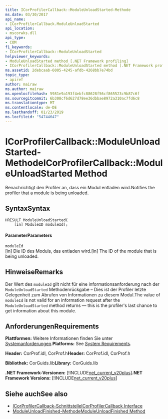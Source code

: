 ```yaml
---
title: ICorProfilerCallback::ModuleUnloadStarted-Methode
ms.date: 03/30/2017
api_name:
- ICorProfilerCallback.ModuleUnloadStarted
api_location:
- mscorwks.dll
api_type:
- COM
f1_keywords:
- ICorProfilerCallback::ModuleUnloadStarted
helpviewer_keywords:
- ModuleUnloadStarted method [.NET Framework profiling]
- ICorProfilerCallback::ModuleUnloadStarted method [.NET Framework profiling]
ms.assetid: 2debcaab-6005-4245-afdb-4268bb7e74bd
topic_type:
- apiref
author: mairaw
ms.author: mairaw
ms.openlocfilehash: 5981e9a193f4ebfc88628f56cf865523c9b87c6f
ms.sourcegitcommit: 6b308cf6d627d78ee36dbbae8972a310ac7fd6c8
ms.translationtype: MT
ms.contentlocale: de-DE
ms.lasthandoff: 01/23/2019
ms.locfileid: "54744647"
---
```

# <a name="icorprofilercallbackmoduleunloadstarted-method"></a><span data-ttu-id="75b63-102">ICorProfilerCallback::ModuleUnloadStarted-Methode</span><span class="sxs-lookup"><span data-stu-id="75b63-102">ICorProfilerCallback::ModuleUnloadStarted Method</span></span>
<span data-ttu-id="75b63-103">Benachrichtigt den Profiler an, dass ein Modul entladen wird.</span><span class="sxs-lookup"><span data-stu-id="75b63-103">Notifies the profiler that a module is being unloaded.</span></span>  
  
## <a name="syntax"></a><span data-ttu-id="75b63-104">Syntax</span><span class="sxs-lookup"><span data-stu-id="75b63-104">Syntax</span></span>  
  
```  
HRESULT ModuleUnloadStarted(  
    [in] ModuleID moduleId);   
```  
  
#### <a name="parameters"></a><span data-ttu-id="75b63-105">Parameter</span><span class="sxs-lookup"><span data-stu-id="75b63-105">Parameters</span></span>  
 `moduleId`  
 <span data-ttu-id="75b63-106">[in] Die ID des Moduls, das entladen wird.</span><span class="sxs-lookup"><span data-stu-id="75b63-106">[in] The ID of the module that is being unloaded.</span></span>  
  
## <a name="remarks"></a><span data-ttu-id="75b63-107">Hinweise</span><span class="sxs-lookup"><span data-stu-id="75b63-107">Remarks</span></span>  
 <span data-ttu-id="75b63-108">Der Wert des `moduleId` gilt nicht für eine informationsanforderung nach der `ModuleUnloadStarted` Methodenrückgabe – Dies ist der Profiler letzte Gelegenheit zum Abrufen von Informationen zu diesem Modul.</span><span class="sxs-lookup"><span data-stu-id="75b63-108">The value of `moduleId` is not valid for an information request after the `ModuleUnloadStarted` method returns — this is the profiler's last chance to get information about this module.</span></span>  
  
## <a name="requirements"></a><span data-ttu-id="75b63-109">Anforderungen</span><span class="sxs-lookup"><span data-stu-id="75b63-109">Requirements</span></span>  
 <span data-ttu-id="75b63-110">**Plattformen:** Weitere Informationen finden Sie unter [Systemanforderungen](../../../../docs/framework/get-started/system-requirements.md).</span><span class="sxs-lookup"><span data-stu-id="75b63-110">**Platforms:** See [System Requirements](../../../../docs/framework/get-started/system-requirements.md).</span></span>  
  
 <span data-ttu-id="75b63-111">**Header:** CorProf.idl, CorProf.h</span><span class="sxs-lookup"><span data-stu-id="75b63-111">**Header:** CorProf.idl, CorProf.h</span></span>  
  
 <span data-ttu-id="75b63-112">**Bibliothek:** CorGuids.lib</span><span class="sxs-lookup"><span data-stu-id="75b63-112">**Library:** CorGuids.lib</span></span>  
  
 <span data-ttu-id="75b63-113">**.NET Framework-Versionen:** [!INCLUDE[net_current_v20plus](../../../../includes/net-current-v20plus-md.md)]</span><span class="sxs-lookup"><span data-stu-id="75b63-113">**.NET Framework Versions:** [!INCLUDE[net_current_v20plus](../../../../includes/net-current-v20plus-md.md)]</span></span>  
  
## <a name="see-also"></a><span data-ttu-id="75b63-114">Siehe auch</span><span class="sxs-lookup"><span data-stu-id="75b63-114">See also</span></span>
- [<span data-ttu-id="75b63-115">ICorProfilerCallback-Schnittstelle</span><span class="sxs-lookup"><span data-stu-id="75b63-115">ICorProfilerCallback Interface</span></span>](../../../../docs/framework/unmanaged-api/profiling/icorprofilercallback-interface.md)
- [<span data-ttu-id="75b63-116">ModuleUnloadFinished-Methode</span><span class="sxs-lookup"><span data-stu-id="75b63-116">ModuleUnloadFinished Method</span></span>](../../../../docs/framework/unmanaged-api/profiling/icorprofilercallback-moduleunloadfinished-method.md)
